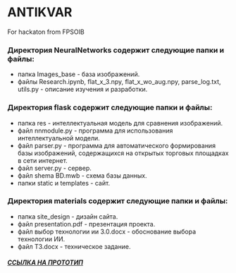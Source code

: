 
# ANTIKVAR
For hackaton from FPSOIB
### Директория NeuralNetworks содержит следующие папки и файлы:
- папка Images_base - база изображений.
- файлы Research.ipynb, flat_x_3.npy, flat_x_wo_aug.npy, parse_log.txt, utils.py - описание изучения и разработки.
### Директория flask содержит следующие папки и файлы:
- папка res - интеллектуальная модель для сравнения изображений.
- файл nnmodule.py - программа для использования интеллектуальной модели.
- файл parser.py - программа для автоматического формирования базы изображений, содержащихся на открытых торговых площадках в сети интернет.
- файл server.py - сервер.
- файл shema BD.mwb - схема базы данных.
- папки static и templates - сайт.
### Директория materials содержит следующие папки и файлы:
- папка site_design - дизайн сайта.
- файл presentation.pdf - презентация проекта.
- файл выбор технологии ии 3.0.docx - обоснование выбора технологии ИИ.
- файл ТЗ.docx - техническое задание.

 ##### [ССЫЛКА НА ПРОТОТИП](http://example.com/ "Необязательная подсказка")